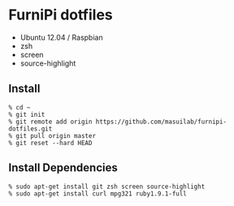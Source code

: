 FurniPi dotfiles
================

- Ubuntu 12.04 / Raspbian
- zsh
- screen
- source-highlight

Install
-------

    % cd ~
    % git init
    % git remote add origin https://github.com/masuilab/furnipi-dotfiles.git
    % git pull origin master
    % git reset --hard HEAD

Install Dependencies
--------------------

    % sudo apt-get install git zsh screen source-highlight
    % sudo apt-get install curl mpg321 ruby1.9.1-full
